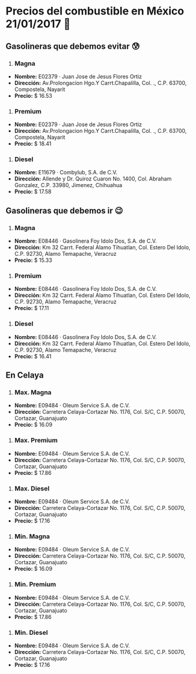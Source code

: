 # Precios del combustible en México 21/01/2017 :car:

## Gasolineras que debemos evitar :cold_sweat:
1. ### Magna
  * **Nombre:** E02379 · Juan Jose de Jesus Flores Ortiz
  * **Dirección:** Av.Prolongacion Hgo.Y Carrt.Chapalilla, Col. ., C.P. 63700, Compostela, Nayarit
  * **Precio:** $ 16.53

1. ### Premium
  * **Nombre:** E02379 · Juan Jose de Jesus Flores Ortiz
  * **Dirección:** Av.Prolongacion Hgo.Y Carrt.Chapalilla, Col. ., C.P. 63700, Compostela, Nayarit
  * **Precio:** $ 18.41

1. ### Diesel
  * **Nombre:** E11679 · Combylub, S.A. de C.V.
  * **Dirección:** Allende y Dr. Quiroz Cuaron No. 1400, Col. Abraham  Gonzalez, C.P. 33980, Jimenez, Chihuahua
  * **Precio:** $ 17.58


## Gasolineras que debemos ir :wink:
1. ### Magna
  * **Nombre:** E08446 · Gasolinera Foy Idolo Dos, S.A. de C.V.
  * **Dirección:** Km 32 Carrt. Federal Alamo Tihuatlan, Col. Estero Del Idolo, C.P. 92730, Alamo Temapache, Veracruz
  * **Precio:** $ 15.33

1. ### Premium
  * **Nombre:** E08446 · Gasolinera Foy Idolo Dos, S.A. de C.V.
  * **Dirección:** Km 32 Carrt. Federal Alamo Tihuatlan, Col. Estero Del Idolo, C.P. 92730, Alamo Temapache, Veracruz
  * **Precio:** $ 17.11

1. ### Diesel
  * **Nombre:** E08446 · Gasolinera Foy Idolo Dos, S.A. de C.V.
  * **Dirección:** Km 32 Carrt. Federal Alamo Tihuatlan, Col. Estero Del Idolo, C.P. 92730, Alamo Temapache, Veracruz
  * **Precio:** $ 16.41


## En Celaya
1. ### Max. Magna
  * **Nombre:** E09484 · Oleum Service S.A. de C.V.
  * **Dirección:** Carretera Celaya-Cortazar No. 1176, Col. S/C, C.P. 50070, Cortazar, Guanajuato
  * **Precio:** $ 16.09

1. ### Max. Premium
  * **Nombre:** E09484 · Oleum Service S.A. de C.V.
  * **Dirección:** Carretera Celaya-Cortazar No. 1176, Col. S/C, C.P. 50070, Cortazar, Guanajuato
  * **Precio:** $ 17.86

1. ### Max. Diesel
  * **Nombre:** E09484 · Oleum Service S.A. de C.V.
  * **Dirección:** Carretera Celaya-Cortazar No. 1176, Col. S/C, C.P. 50070, Cortazar, Guanajuato
  * **Precio:** $ 17.16
1. ### Min. Magna
  * **Nombre:** E09484 · Oleum Service S.A. de C.V.
  * **Dirección:** Carretera Celaya-Cortazar No. 1176, Col. S/C, C.P. 50070, Cortazar, Guanajuato
  * **Precio:** $ 16.09

1. ### Min. Premium
  * **Nombre:** E09484 · Oleum Service S.A. de C.V.
  * **Dirección:** Carretera Celaya-Cortazar No. 1176, Col. S/C, C.P. 50070, Cortazar, Guanajuato
  * **Precio:** $ 17.86

1. ### Min. Diesel
  * **Nombre:** E09484 · Oleum Service S.A. de C.V.
  * **Dirección:** Carretera Celaya-Cortazar No. 1176, Col. S/C, C.P. 50070, Cortazar, Guanajuato
  * **Precio:** $ 17.16